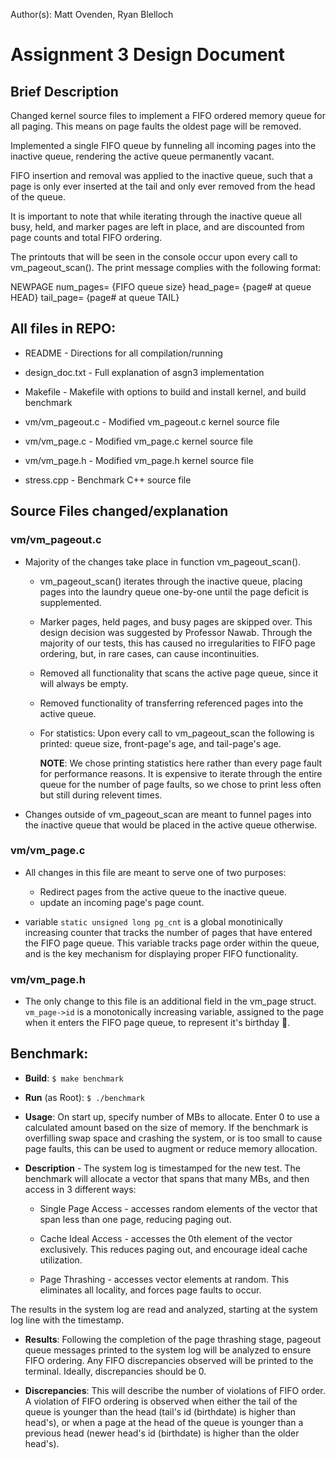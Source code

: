 
Author(s): Matt Ovenden, Ryan Blelloch

# Assignment 3 Design Document

## Brief Description
Changed kernel source files to implement a FIFO ordered memory
queue for all paging. This means on page faults the oldest page will be
removed.

Implemented a single FIFO queue by funneling all incoming pages into the
inactive queue, rendering the active queue permanently vacant.

FIFO insertion and removal was applied to the inactive queue, such
that a page is only ever inserted at the tail and only ever removed from
the head of the queue.

It is important to note that while iterating through the inactive queue
all busy, held, and marker pages are left in place, and are discounted
from page counts and total FIFO ordering.

The printouts that will be seen in the console occur upon every call to
vm_pageout_scan(). The print message complies with the following format:

NEWPAGE num_pages= {FIFO queue size} head_page= {page# at queue HEAD} tail_page= {page# at queue TAIL}

## All files in REPO:

* README                - Directions for all compilation/running

* design_doc.txt        - Full explanation of asgn3 implementation

* Makefile              - Makefile with options to build and install 
                          kernel, and build benchmark
			  
* vm/vm_pageout.c	- Modified vm_pageout.c kernel source file 

* vm/vm_page.c		- Modified vm_page.c kernel source file

* vm/vm_page.h		- Modified vm_page.h kernel source file

* stress.cpp    	- Benchmark C++ source file


## Source Files changed/explanation

### vm/vm_pageout.c
  - Majority of the changes take place in function vm_pageout_scan().

    - vm_pageout_scan() iterates through the inactive queue, placing
      pages into the laundry queue one-by-one until the page deficit is
      supplemented.

    - Marker pages, held pages, and busy pages are skipped over. This
      design decision was suggested by Professor Nawab. Through the
      majority of our tests, this has caused no irregularities to FIFO
      page ordering, but, in rare cases, can cause incontinuities.

    - Removed all functionality that scans the active page queue, since
      it will always be empty.

    - Removed functionality of transferring referenced pages into
      the active queue.

    - For statistics:
      Upon every call to vm_pageout_scan the following is printed:
      queue size, front-page's age, and tail-page's age.
      
      __NOTE__: We chose printing statistics here rather than every page
      fault for performance reasons. It is expensive to iterate 
      through the entire queue for the number of page faults, so we chose
      to print less often but still during relevent times.

  - Changes outside of vm_pageout_scan are meant to funnel pages into
    the inactive queue that would be placed in the active queue
    otherwise.
    
### vm/vm_page.c
  - All changes in this file are meant to serve one of two purposes:
    - Redirect pages from the active queue to the inactive queue.
    - update an incoming page's page count. 

  - variable `static unsigned long pg_cnt` is a global monotinically
    increasing counter that tracks the number of pages that have
    entered the FIFO page queue. This variable tracks page order within
    the queue, and is the key mechanism for displaying proper FIFO
    functionality.

### vm/vm_page.h
  - The only change to this file is an additional field in the vm_page
    struct. `vm_page->id` is a monotonically increasing variable, assigned
    to the page when it enters the FIFO page queue, to represent it's birthday 🎂.

## Benchmark:

 - **Build**:
  `$ make benchmark`
    
  - **Run** (as Root):
  `$ ./benchmark`

  - **Usage**:
   On start up, specify number of MBs to allocate. Enter 0 to use a 
    calculated amount based on the size of memory. If the benchmark is
    overfilling swap space and crashing the system, or is too small
    to cause page faults, this can be used to augment or reduce memory allocation.

 - **Description** - The system log is timestamped for the new test. The benchmark will allocate a vector 
 that spans that many MBs, and then access in 3 different ways:
              
     + Single Page Access - accesses random elements of the vector that span less than one page, 
              reducing paging out.
              
      + Cache Ideal Access - accesses the 0th element of the vector exclusively. This reduces paging
              out, and encourage ideal cache utilization.
              
      + Page Thrashing - accesses vector elements at random. This eliminates all locality, and forces 
              page faults to occur.
	      
The results in the system log are read and analyzed, starting at the system log line with the timestamp.	      
              
    
  - **Results**: Following the completion of the page thrashing stage, pageout queue messages printed to the system
    log will be analyzed to ensure FIFO ordering. Any FIFO discrepancies observed will be printed to the terminal.
    Ideally, discrepancies should be 0.

   - **Discrepancies**: This will describe the number of violations of FIFO order. A violation of FIFO ordering is
   observed when either the tail of the queue is younger than the head (tail's id (birthdate) is higher than head's),
   or when a page at the head of the queue is younger than a previous head (newer head's id (birthdate) is higher than
   the older head's). 

